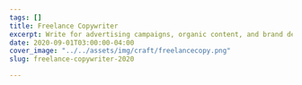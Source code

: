 ```yaml
---
tags: []
title: Freelance Copywriter
excerpt: Write for advertising campaigns, organic content, and brand development.
date: 2020-09-01T03:00:00-04:00
cover_image: "../../assets/img/craft/freelancecopy.png"
slug: freelance-copywriter-2020

---
```

